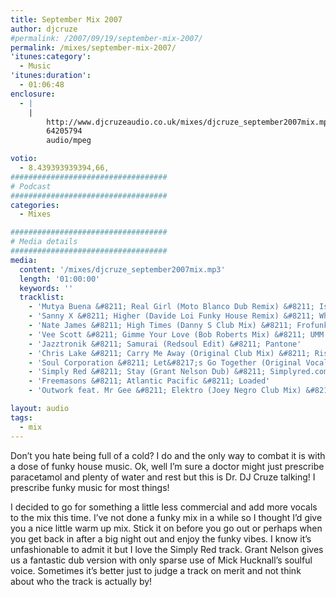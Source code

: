```yaml
---
title: September Mix 2007
author: djcruze
#permalink: /2007/09/19/september-mix-2007/
permalink: /mixes/september-mix-2007/
'itunes:category':
  - Music
'itunes:duration':
  - 01:06:48
enclosure:
  - |
    |
        http://www.djcruzeaudio.co.uk/mixes/djcruze_september2007mix.mp3
        64205794
        audio/mpeg

votio:
  - 8.439393939394,66,
###################################
# Podcast
###################################
categories:
  - Mixes

###################################
# Media details
###################################
media:
  content: '/mixes/djcruze_september2007mix.mp3'
  length: '01:00:00'
  keywords: ''
  tracklist:
    - 'Mutya Buena &#8211; Real Girl (Moto Blanco Dub Remix) &#8211; Island Records'
    - 'Sanny X &#8211; Higher (Davide Loi Funky House Remix) &#8211; White'
    - 'Nate James &#8211; High Times (Danny S Club Mix) &#8211; Frofunk'
    - 'Vee Scott &#8211; Gimme Your Love (Bob Roberts Mix) &#8211; UMM'
    - 'Jazztronik &#8211; Samurai (Redsoul Edit) &#8211; Pantone'
    - 'Chris Lake &#8211; Carry Me Away (Original Club Mix) &#8211; Rising Music'
    - 'Soul Corporation &#8211; Let&#8217;s Go Together (Original Vocal Mix) &#8211; Brass'
    - 'Simply Red &#8211; Stay (Grant Nelson Dub) &#8211; Simplyred.com'
    - 'Freemasons &#8211; Atlantic Pacific &#8211; Loaded'
    - 'Outwork feat. Mr Gee &#8211; Elektro (Joey Negro Club Mix) &#8211; Defected'

layout: audio
tags:
  - mix
---
```


Don&#8217;t you hate being full of a cold? I do and the only way to combat it is with a dose of funky house music. Ok, well I&#8217;m sure a doctor might just prescribe paracetamol and plenty of water and rest but this is Dr. DJ Cruze talking! I prescribe funky music for most things!

I decided to go for something a little less commercial and add more vocals to the mix this time. I&#8217;ve not done a funky mix in a while so I thought I&#8217;d give you a nice little warm up mix. Stick it on before you go out or perhaps when you get back in after a big night out and enjoy the funky vibes. I know it&#8217;s unfashionable to admit it but I love the Simply Red track. Grant Nelson gives us a fantastic dub version with only sparse use of Mick Hucknall&#8217;s soulful voice. Sometimes it&#8217;s better just to judge a track on merit and not think about who the track is actually by!

[1]: http://www.djcruzeaudio.co.uk/mixes/djcruze_september2007mix.mp3
